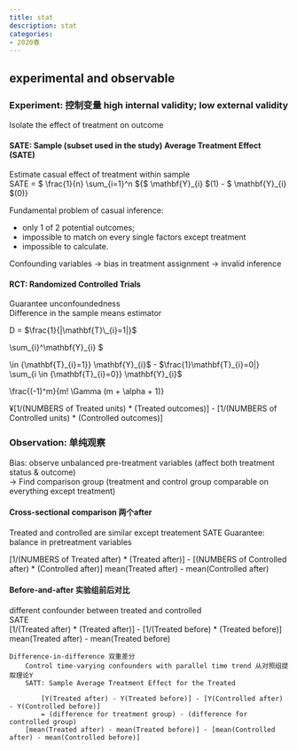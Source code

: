 ```yaml
---
title: stat
description: stat
categories: 
- 2020春
---
```

## experimental and observable

### Experiment: 控制变量 high internal validity; low external validity  
Isolate the effect of treatment on outcome  

#### SATE: Sample (subset used in the study) Average Treatment Effect (SATE)  
Estimate casual effect of treatment within sample  
SATE = $ \frac{1}{n} \sum_{i=1}^n ${$ \mathbf{Y}\_{i} $(1) - $ \mathbf{Y}\_{i} $(0)}  

Fundamental problem of casual inference:  
* only 1 of 2 potential outcomes;  
* impossible to match on every single factors except treatment  
* impossible to calculate.  

Confounding variables -> bias in treatment assignment -> invalid inference  
		
#### RCT: Randomized Controlled Trials
Guarantee unconfoundedness  
Difference in the sample means estimator  

D = $\frac{1}{|\mathbf{T}\_{i}=1|}$  


\sum_{i}^\mathbf{Y}\_{i} $  

\in {\mathbf{T}\_{i}=1}} \mathbf{Y}\_{i}$ - $\frac{1}\mathbf{T}\_{i}=0|} \sum_{i \in {\mathbf{T}\_{i}=0}} \mathbf{Y}\_{i}$ 

\frac{(-1)^m}{m! \Gamma (m + \alpha + 1)} 

¥[1/(NUMBERS of Treated units) * (Treated outcomes)] - [1/(NUMBERS of Controlled units) * (Controlled outcomes)]


### Observation: 单纯观察
Bias: observe unbalanced pre-treatment variables (affect both treatment status & outcome)  
-> Find comparison group (treatment and control group comparable on everything except treatment)  
#### Cross-sectional comparison 两个after
Treated and controlled are similar except treatement
SATE
Guarantee: balance in pretreatment variables

[1/(NUMBERS of Treated after) * (Treated after)] - [(NUMBERS of Controlled after) * (Controlled after)]
		mean(Treated after) - mean(Controlled after)
		
#### Before-and-after 实验组前后对比
different confounder between treated and controlled  
SATE  
[1/(Treated after) * (Treated after)] - [1/(Treated before) * (Treated before)]  
mean(Treated after) - mean(Treated before)  
	
	Difference-in-difference 双重差分
		Control time-varying confounders with parallel time trend 从对照组提取理论Y
		SATT: Sample Average Treatment Effect for the Treated
		
			[Y(Treated after) - Y(Treated before)] - [Y(Controlled after) - Y(Controlled before)]
			= (difference for treatment group) - (difference for controlled group)
		[mean(Treated after) - mean(Treated before)] - [mean(Controlled after) - mean(Controlled before)]
